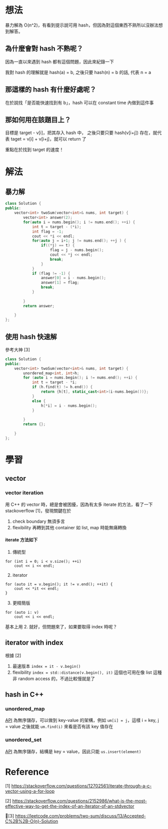 # 想法
暴力解為 O(n^2)，有看到提示說可用 hash，但因為對這個東西不熟所以沒辦法想到解答。

## 為什麼會對 hash 不熟呢？
因為一直以來遇到 hash 都有這個問題，因此來紀錄一下

我對 hash 的理解就是 hash(a) = b, 之後只要 hash(n) = b 的話, 代表 n = a

## 那這樣的 hash 有什麼好處呢？
在於說找「是否能快速找到有 b」，hash 可以在 constant time 內做到這件事

## 那如何用在該題目上？
目標是 target - v[i]，把其存入 hash 中，
之後只要只要 hash(v[i+j]) 存在，就代表 taget = v[i] + v[i+j]，就可以 return 了

重點在於找到 target 的速度！

# 解法
## 暴力解
```C++
class Solution {
public:
    vector<int> twoSum(vector<int>& nums, int target) {
        vector<int> answer(2);
        for(auto i = nums.begin(); i != nums.end(); ++i) {
            int t = target - (*i);
            int flag = -1;
            cout << *i << endl;
            for(auto j = i+1; j != nums.end(); ++j ) {
                if((*j) == t) {
                    flag = j - nums.begin();
                    cout << *j << endl;
                    break;
                }
            }
            if (flag != -1) {
                answer[0] = i - nums.begin();
                answer[1] = flag;
                break;
            }
                
        }
        return answer;
        
    }
};
```
## 使用 hash 快速解
參考大神 [3]
```C++
class Solution {
public:
    vector<int> twoSum(vector<int>& nums, int target) {
        unordered_map<int, int>h;
        for (auto i = nums.begin(); i != nums.end(); ++i) {
            int t = target - *i;
            if (h.find(t) != h.end()) {
                return {h[t], static_cast<int>(i-nums.begin())};
            }
            else {
                h[*i] = i - nums.begin();
            }
            
        }
        return {};
        
    }
};
```
# 學習
## vector
### vector iteration
用 C++ 的 vector 時，總是會被困擾，因為有太多 iterate 的方法，看了一下 stackoverflow [1]，發現關鍵在於
1. check boundary
無須多言
2. flexibility
再轉到其他 container 如 list, map 時能無痛轉換

#### iterate 方法如下

1. 傳統型
```
for (int i = 0; i < v.size(); ++i)
    cout << i << endl;
```
2. iterator
```
for (auto it = v.begin(); it != v.end(); ++it) {
    cout << *it << endl;
}
```
3. 更精簡版
```
for (auto i: v)
    cout << i << endl;
```
基本上用 2. 就好，但問題來了，如果要取得 index 時呢？

## iterator with index
根據 [2]
1. 最速版本
`index = it - v.begin()`
2. flexibility
`index = std::distance(v.begin(), it)`
這個也可用在像 list 這種非 random access 的，不過比較慢就是了

## hash in C++

### unordered_map
[API](http://www.cplusplus.com/reference/unordered_map/unordered_map/)
為無序儲存，可以做到 key-value 的架構，例如 `um[i] = j`，這樣 i = key, j = value
之後就能 `um.find(i)` 來看是否有該 key 值存在

### unordered_set
[API](http://www.cplusplus.com/reference/unordered_set/unordered_set/)
為無序儲存，結構是 key = value，因此只能 `us.insert(element)`




# Reference
[1] https://stackoverflow.com/questions/12702561/iterate-through-a-c-vector-using-a-for-loop

[2] https://stackoverflow.com/questions/2152986/what-is-the-most-effective-way-to-get-the-index-of-an-iterator-of-an-stdvector

[3] https://leetcode.com/problems/two-sum/discuss/13/Accepted-C%2B%2B-O(n)-Solution
